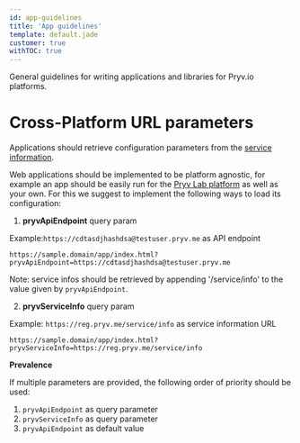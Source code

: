 ```yaml
---
id: app-guidelines
title: 'App guidelines'
template: default.jade
customer: true
withTOC: true
---
```


General guidelines for writing applications and libraries for Pryv.io platforms.

# Cross-Platform URL parameters

Applications should retrieve configuration parameters from the [service information](/reference/#service-info).

Web applications should be implemented to be platform agnostic, for example an app should be easily run for the [Pryv Lab platform](https://pryv.com/pryvlab/) as well as your own.
For this we suggest to implement the following ways to load its configuration:

1. **pryvApiEndpoint** query param

  Example:`https://cdtasdjhashdsa@testuser.pryv.me` as API endpoint

  ```
  https://sample.domain/app/index.html?pryvApiEndpoint=https://cdtasdjhashdsa@testuser.pryv.me
  ```

  Note: service infos should be retrieved by appending '/service/info' to the value given by `pryvApiEndpoint`.

2. **pryvServiceInfo** query param

  Example: `https://reg.pryv.me/service/info` as service information URL

  ```
  https://sample.domain/app/index.html?pryvServiceInfo=https://reg.pryv.me/service/info
  ```

**Prevalence** 

If multiple parameters are provided, the following order of priority should be used:  

1. `pryvApiEndpoint` as query parameter
2. `pryvServiceInfo` as query parameter
3. `pryvApiEndpoint` as default value
